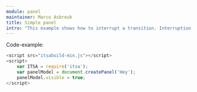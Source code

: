```yaml
---
module: panel
maintainer: Marco Asbreuk
title: Simple panel
intro: "This example shows how to interrupt a transition. Interruption can be done when using the interruption-methods that return a Promise, like node\'s class-methods or transition. These methods return Promise with extra methods: cancel, freeze and finish, which all interrupt the transition and force to the initial, current or final state immediately.<br><br>Start switching the class, while during transition experiment with canceling, freezing or finishing."
---
```



<p class="spaced">Code-example:</p>

```js
<script src="itsabuild-min.js"></script>
<script>
    var ITSA = require('itsa');
    var panelModel = document.createPanel('Hey');
    panelModel.visible = true;
</script>
```

<script src="../../dist/itsabuild.js"></script>
<script>
    var ITSA = require('itsa');
    var panelModel = document.createPanel({
        // header: 'title',
        footer: '<button class="pure-button">Cancel</button><button class="pure-button">Ok</button>',
        content: 'Hey',
        visible: true,
        onTopWhenShowed: true,
        draggable: true
    });
</script>
